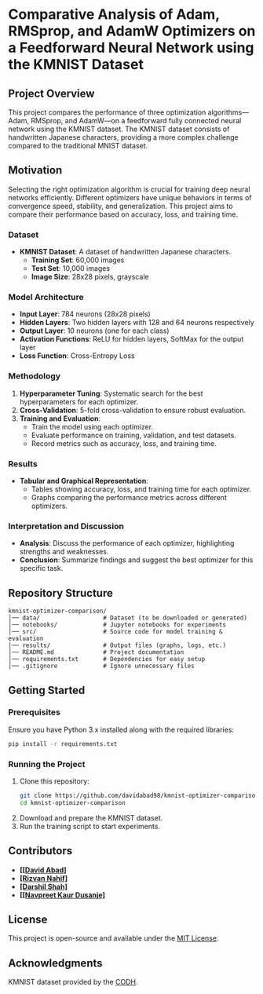 # Comparative Analysis of Adam, RMSprop, and AdamW Optimizers on a Feedforward Neural Network using the KMNIST Dataset

## Project Overview

This project compares the performance of three optimization algorithms—Adam, RMSprop, and AdamW—on a feedforward fully connected neural network using the KMNIST dataset. The KMNIST dataset consists of handwritten Japanese characters, providing a more complex challenge compared to the traditional MNIST dataset.

## Motivation
Selecting the right optimization algorithm is crucial for training deep neural networks efficiently. Different optimizers have unique behaviors in terms of convergence speed, stability, and generalization. This project aims to compare their performance based on accuracy, loss, and training time.

### Dataset
- **KMNIST Dataset**: A dataset of handwritten Japanese characters.
  - **Training Set**: 60,000 images
  - **Test Set**: 10,000 images
  - **Image Size**: 28x28 pixels, grayscale

### Model Architecture
- **Input Layer**: 784 neurons (28x28 pixels)
- **Hidden Layers**: Two hidden layers with 128 and 64 neurons respectively
- **Output Layer**: 10 neurons (one for each class)
- **Activation Functions**: ReLU for hidden layers, SoftMax for the output layer
- **Loss Function**: Cross-Entropy Loss

### Methodology
1. **Hyperparameter Tuning**: Systematic search for the best hyperparameters for each optimizer.
2. **Cross-Validation**: 5-fold cross-validation to ensure robust evaluation.
3. **Training and Evaluation**:
   - Train the model using each optimizer.
   - Evaluate performance on training, validation, and test datasets.
   - Record metrics such as accuracy, loss, and training time.

### Results
- **Tabular and Graphical Representation**:
  - Tables showing accuracy, loss, and training time for each optimizer.
  - Graphs comparing the performance metrics across different optimizers.

### Interpretation and Discussion
- **Analysis**: Discuss the performance of each optimizer, highlighting strengths and weaknesses.
- **Conclusion**: Summarize findings and suggest the best optimizer for this specific task.

## Repository Structure
```
kmnist-optimizer-comparison/
│── data/                  # Dataset (to be downloaded or generated)
│── notebooks/             # Jupyter notebooks for experiments
│── src/                   # Source code for model training & evaluation
│── results/               # Output files (graphs, logs, etc.)
│── README.md              # Project documentation
│── requirements.txt       # Dependencies for easy setup
│── .gitignore             # Ignore unnecessary files
```
## Getting Started
### Prerequisites
Ensure you have Python 3.x installed along with the required libraries:
```bash
pip install -r requirements.txt
```

### Running the Project
1. Clone this repository:
   ```bash
   git clone https://github.com/davidabad98/kmnist-optimizer-comparison.git
   cd kmnist-optimizer-comparison
   ```
2. Download and prepare the KMNIST dataset.
3. Run the training script to start experiments.

## Contributors
- **[[[David Abad]](https://github.com/davidabad98)**
- **[[Rizvan Nahif]](https://github.com/joyrizvan)**
- **[[Darshil Shah]](https://github.com/darshil0811)**
- **[[[Navpreet Kaur Dusanje]](https://github.com/Navpreet-Kaur-Dusanje)**

## License
This project is open-source and available under the [MIT License](LICENSE).

## Acknowledgments
KMNIST dataset provided by the [CODH](https://codh.rois.ac.jp/kmnist/).

